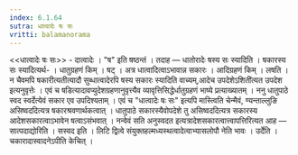 ```yaml
---
index: 6.1.64
sutra: धात्वादेः षः सः
vritti: balamanorama
---
```


<<धात्वादेः षः सः>> - दात्वादेः । "ष" इति षष्ठन्तं । तदाह — धातोरादेः षस्य सः स्यादिति । षकारस्य सः स्यादित्यर्थ- । धातुग्रहणं किम्  । षट् । अत्र धात्वादित्वाऽभावान्न सकारः । आदिग्रहणं किम्  । लषति । न चैवमपि षकारीत्यतीत्यादौ सुब्धात्वादेरपि षस्य सकारः स्यादिति वाच्यम्,आदेच उपदेशेऽशिती॑त्यत उपदेश इत्यनुवृत्तेः । एवं च षडित्यादावप्युदेशग्रहणानुवृत्त्यैव व्यावृत्तिसिद्धेर्धातुग्रहणं भाष्ये प्रत्याख्यातम् । ननु धातुपाठे स्वद स्वर्देत्येवं सकार एव उपदिश्यताम् । एवं च "धात्वादेः षः सः" इत्यपि मास्त्विति चेन्मैवं, ण्यन्ताल्लुङि असिष्वददित्यत्र षकारश्रवणार्थकत्वात् । धातुपाठे सकारस्यैवोपदेशे तु असिष्वददित्यत्र सकारस्य आदेशसकारत्वाऽभावेन षत्वाऽसंभवात् । नन्वेवं सति अनुस्वदत इत्यत्रादेशसकारत्वात्त्वापत्तिरित्यत आह —  सात्पदाद्योरिति । सस्वद इति । लिटि द्वित्वे संयुक्तहल्मध्यस्थत्वादेत्वाभ्यासलोपौ नेति भावः । उर्देति । चकारादास्वादनेऽपीति केचित् । 